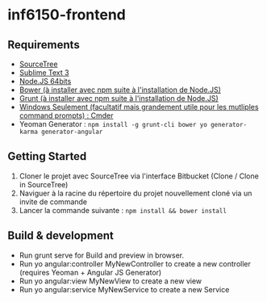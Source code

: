 # inf6150-frontend
## Requirements
* [SourceTree](https://www.sourcetreeapp.com/download/)
* [Sublime Text 3](https://www.sublimetext.com/3)
* [Node.JS 64bits](https://nodejs.org/en/)
* [Bower (à installer avec npm suite à l'installation de Node.JS)](https://bower.io/#install-bower)
* [Grunt (à installer avec npm suite à l'installation de Node.JS)](http://gruntjs.com/getting-started)
* [Windows Seulement (facultatif mais grandement utile pour les mutliples command prompts) : Cmder](http://cmder.net/)
* Yeoman Generator : ```npm install -g grunt-cli bower yo generator-karma generator-angular```

## Getting Started
1. Cloner le projet avec SourceTree via l'interface Bitbucket (Clone / Clone in SourceTree)
2. Naviguer à la racine du répertoire du projet nouvellement cloné via un invite de commande
3. Lancer la commande suivante : ```npm install && bower install```

## Build & development
* Run grunt serve for Build and preview in browser.
* Run yo angular:controller MyNewController to create a new controller (requires Yeoman + Angular JS Generator)
* Run yo angular:view MyNewView to create a new view
* Run yo angular:service MyNewService to create a new Service
